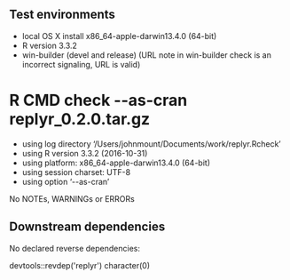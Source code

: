 ## Test environments

 * local OS X install x86_64-apple-darwin13.4.0 (64-bit)
 * R version 3.3.2
 * win-builder (devel and release) (URL note in win-builder check is an incorrect signaling, URL is valid)

# R CMD check --as-cran replyr_0.2.0.tar.gz

 * using log directory ‘/Users/johnmount/Documents/work/replyr.Rcheck’
 * using R version 3.3.2 (2016-10-31)
 * using platform: x86_64-apple-darwin13.4.0 (64-bit)
 * using session charset: UTF-8
 * using option ‘--as-cran’

No NOTEs, WARNINGs or ERRORs


## Downstream dependencies

No declared reverse dependencies:

  devtools::revdep('replyr')
  character(0)
